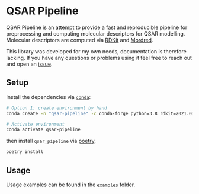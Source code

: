 # QSAR Pipeline

QSAR Pipeline is an attempt to provide a fast and reproducible pipeline for
 preprocessing and computing molecular descriptors for QSAR modelling.
Molecular descriptors are computed via [RDKit](https://github.com/rdkit/rdkit)
 and [Mordred](https://github.com/mordred-descriptor/mordred).

This library was developed for my own needs, documentation is therefore lacking. 
If you have any questions or problems using it feel free to reach out and open an 
[issue](https://github.com/gfrogat/qsar-pipeline/issues).

## Setup

Install the dependencies via [`conda`](https://docs.conda.io/en/latest/):

```bash
# Option 1: create environment by hand
conda create -n "qsar-pipeline" -c conda-forge python=3.8 rdkit=2021.03.4 openbabel=3.1.1

# Activate environment
conda activate qsar-pipeline
```

then install `qsar_pipeline` via [poetry](https://python-poetry.org/).

```bash
poetry install 
```

## Usage

Usage examples can be found in the [`examples`](./examples) folder.
